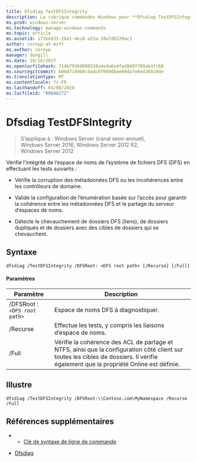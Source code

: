 ```yaml
---
title: Dfsdiag TestDFSIntegrity
description: La rubrique commandes Windows pour **Dfsdiag TestDFSIntegrity**, qui vérifie l’intégrité de l’espace de noms système de fichiers DFS (DFS).
ms.prod: windows-server
ms.technology: manage-windows-commands
ms.topic: article
ms.assetid: 173ee832-26e1-4ec8-a23a-38a7d6229ac3
author: coreyp-at-msft
ms.author: coreyp
manager: dongill
ms.date: 10/16/2017
ms.openlocfilehash: 714b79369898338a4e4a6e4fad8487709ab4fc60
ms.sourcegitcommit: b00d7c8968c4adc8f699dbee694afe6ed36bc9de
ms.translationtype: MT
ms.contentlocale: fr-FR
ms.lasthandoff: 04/08/2020
ms.locfileid: "80846272"
---
```

# <a name="dfsdiag-testdfsintegrity"></a>Dfsdiag TestDFSIntegrity

>S’applique à : Windows Server (canal semi-annuel), Windows Server 2016, Windows Server 2012 R2, Windows Server 2012

Vérifie l’intégrité de l’espace de noms de l’système de fichiers DFS (DFS) en effectuant les tests suivants :

- Vérifie la corruption des métadonnées DFS ou les incohérences entre les contrôleurs de domaine.

- Valide la configuration de l’énumération basée sur l’accès pour garantir la cohérence entre les métadonnées DFS et le partage du serveur d’espaces de noms.

- Détecte le chevauchement de dossiers DFS (liens), de dossiers dupliqués et de dossiers avec des cibles de dossiers qui se chevauchent.

## <a name="syntax"></a>Syntaxe

```
dfsdiag /TestDFSIntegrity /DFSRoot: <DFS root path> [/Recurse] [/Full]
```

#### <a name="parameters"></a>Paramètres

| Paramètre | Description |
|-------|--------|
| /DFSRoot : `<DFS root path>`| Espace de noms DFS à diagnostiquer. |
| /Recurse | Effectue les tests, y compris les liaisons d’espace de noms. |
| /Full | Vérifie la cohérence des ACL de partage et NTFS, ainsi que la configuration côté client sur toutes les cibles de dossiers. Il vérifie également que la propriété Online est définie. |

## <a name="examples"></a><a name=BKMK_Examples></a>Illustre

```
dfsdiag /TestDFSIntegrity /DFSRoot:\\Contoso.com\MyNamespace /Recurse /Full
```

## <a name="additional-references"></a>Références supplémentaires

-   - [Clé de syntaxe de ligne de commande](command-line-syntax-key.md)

-   [Dfsdiag](dfsdiag.md)


